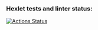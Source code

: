 ### Hexlet tests and linter status:
[![Actions Status](https://github.com/kirill-2908/frontend-project-44/actions/workflows/hexlet-check.yml/badge.svg)](https://github.com/kirill-2908/frontend-project-44/actions)